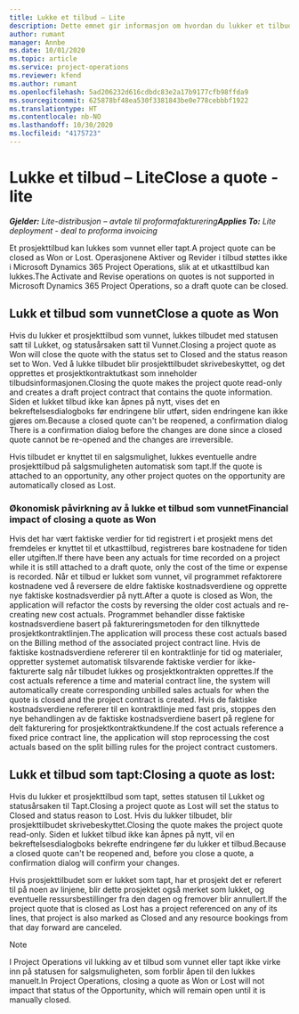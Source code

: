 ```yaml
---
title: Lukke et tilbud – Lite
description: Dette emnet gir informasjon om hvordan du lukker et tilbud i Project Operations.
author: rumant
manager: Annbe
ms.date: 10/01/2020
ms.topic: article
ms.service: project-operations
ms.reviewer: kfend
ms.author: rumant
ms.openlocfilehash: 5ad206232d616cdbdc83e2a17b9177cfb98ffda9
ms.sourcegitcommit: 625878bf48ea530f3381843be0e778cebbbf1922
ms.translationtype: HT
ms.contentlocale: nb-NO
ms.lasthandoff: 10/30/2020
ms.locfileid: "4175723"
---
```

# <a name="close-a-quote---lite"></a><span data-ttu-id="81ce0-103">Lukke et tilbud – Lite</span><span class="sxs-lookup"><span data-stu-id="81ce0-103">Close a quote - lite</span></span>

<span data-ttu-id="81ce0-104">_**Gjelder:** Lite-distribusjon – avtale til proformafakturering_</span><span class="sxs-lookup"><span data-stu-id="81ce0-104">_**Applies To:** Lite deployment - deal to proforma invoicing_</span></span>

<span data-ttu-id="81ce0-105">Et prosjekttilbud kan lukkes som vunnet eller tapt.</span><span class="sxs-lookup"><span data-stu-id="81ce0-105">A project quote can be closed as Won or Lost.</span></span> <span data-ttu-id="81ce0-106">Operasjonene Aktiver og Revider i tilbud støttes ikke i Microsoft Dynamics 365 Project Operations, slik at et utkasttilbud kan lukkes.</span><span class="sxs-lookup"><span data-stu-id="81ce0-106">The Activate and Revise operations on quotes is not supported in Microsoft Dynamics 365 Project Operations, so a draft quote can be closed.</span></span>

## <a name="close-a-quote-as-won"></a><span data-ttu-id="81ce0-107">Lukk et tilbud som vunnet</span><span class="sxs-lookup"><span data-stu-id="81ce0-107">Close a quote as Won</span></span>

<span data-ttu-id="81ce0-108">Hvis du lukker et prosjekttilbud som vunnet, lukkes tilbudet med statusen satt til Lukket, og statusårsaken satt til Vunnet.</span><span class="sxs-lookup"><span data-stu-id="81ce0-108">Closing a project quote as Won will close the quote with the status set to Closed and the status reason set to Won.</span></span> <span data-ttu-id="81ce0-109">Ved å lukke tilbudet blir prosjekttilbudet skrivebeskyttet, og det opprettes et prosjektkontraktutkast som inneholder tilbudsinformasjonen.</span><span class="sxs-lookup"><span data-stu-id="81ce0-109">Closing the quote makes the project quote read-only and creates a draft project contract that contains the quote information.</span></span> <span data-ttu-id="81ce0-110">Siden et lukket tilbud ikke kan åpnes på nytt, vises det en bekreftelsesdialogboks før endringene blir utført, siden endringene kan ikke gjøres om.</span><span class="sxs-lookup"><span data-stu-id="81ce0-110">Because a closed quote can't be reopened, a confirmation dialog There is a confirmation dialog before the changes are done since a closed quote cannot be re-opened and the changes are irreversible.</span></span>

<span data-ttu-id="81ce0-111">Hvis tilbudet er knyttet til en salgsmulighet, lukkes eventuelle andre prosjekttilbud på salgsmuligheten automatisk som tapt.</span><span class="sxs-lookup"><span data-stu-id="81ce0-111">If the quote is attached to an opportunity, any other project quotes on the opportunity are automatically closed as Lost.</span></span>

### <a name="financial-impact-of-closing-a-quote-as-won"></a><span data-ttu-id="81ce0-112">Økonomisk påvirkning av å lukke et tilbud som vunnet</span><span class="sxs-lookup"><span data-stu-id="81ce0-112">Financial impact of closing a quote as Won</span></span>

<span data-ttu-id="81ce0-113">Hvis det har vært faktiske verdier for tid registrert i et prosjekt mens det fremdeles er knyttet til et utkasttilbud, registreres bare kostnadene for tiden eller utgiften.</span><span class="sxs-lookup"><span data-stu-id="81ce0-113">If there have been any actuals for time recorded on a project while it is still attached to a draft quote, only the cost of the time or expense is recorded.</span></span> <span data-ttu-id="81ce0-114">Når et tilbud er lukket som vunnet, vil programmet refaktorere kostnadene ved å reversere de eldre faktiske kostnadsverdiene og opprette nye faktiske kostnadsverdier på nytt.</span><span class="sxs-lookup"><span data-stu-id="81ce0-114">After a quote is closed as Won, the application will refactor the costs by reversing the older cost actuals and re-creating new cost actuals.</span></span> <span data-ttu-id="81ce0-115">Programmet behandler disse faktiske kostnadsverdiene basert på faktureringsmetoden for den tilknyttede prosjektkontraktlinjen.</span><span class="sxs-lookup"><span data-stu-id="81ce0-115">The application will process these cost actuals based on the Billing method of the associated project contract line.</span></span> <span data-ttu-id="81ce0-116">Hvis de faktiske kostnadsverdiene refererer til en kontraktlinje for tid og materialer, oppretter systemet automatisk tilsvarende faktiske verdier for ikke-fakturerte salg når tilbudet lukkes og prosjektkontrakten opprettes.</span><span class="sxs-lookup"><span data-stu-id="81ce0-116">If the cost actuals reference a time and material contract line, the system will automatically create corresponding unbilled sales actuals for when the quote is closed and the project contract is created.</span></span> <span data-ttu-id="81ce0-117">Hvis de faktiske kostnadsverdiene refererer til en kontraktlinje med fast pris, stoppes den nye behandlingen av de faktiske kostnadsverdiene basert på reglene for delt fakturering for prosjektkontraktkundene.</span><span class="sxs-lookup"><span data-stu-id="81ce0-117">If the cost actuals reference a fixed price contract line, the application will stop reprocessing the cost actuals based on the split billing rules for the project contract customers.</span></span>

## <a name="closing-a-quote-as-lost"></a><span data-ttu-id="81ce0-118">Lukk et tilbud som tapt:</span><span class="sxs-lookup"><span data-stu-id="81ce0-118">Closing a quote as lost:</span></span>

<span data-ttu-id="81ce0-119">Hvis du lukker et prosjekttilbud som tapt, settes statusen til Lukket og statusårsaken til Tapt.</span><span class="sxs-lookup"><span data-stu-id="81ce0-119">Closing a project quote as Lost will set the status to Closed and status reason to Lost.</span></span> <span data-ttu-id="81ce0-120">Hvis du lukker tilbudet, blir prosjekttilbudet skrivebeskyttet.</span><span class="sxs-lookup"><span data-stu-id="81ce0-120">Closing the quote makes the project quote read-only.</span></span> <span data-ttu-id="81ce0-121">Siden et lukket tilbud ikke kan åpnes på nytt, vil en bekreftelsesdialogboks bekrefte endringene før du lukker et tilbud.</span><span class="sxs-lookup"><span data-stu-id="81ce0-121">Because a closed quote can't be reopened and, before you close a quote, a confirmation dialog will confirm your changes.</span></span>

<span data-ttu-id="81ce0-122">Hvis prosjekttilbudet som er lukket som tapt, har et prosjekt det er referert til på noen av linjene, blir dette prosjektet også merket som lukket, og eventuelle ressursbestillinger fra den dagen og fremover blir annullert.</span><span class="sxs-lookup"><span data-stu-id="81ce0-122">If the project quote that is closed as Lost has a project referenced on any of its lines, that project is also marked as Closed and any resource bookings from that day forward are canceled.</span></span>

> [!NOTE]
> <span data-ttu-id="81ce0-123">I Project Operations vil lukking av et tilbud som vunnet eller tapt ikke virke inn på statusen for salgsmuligheten, som forblir åpen til den lukkes manuelt.</span><span class="sxs-lookup"><span data-stu-id="81ce0-123">In Project Operations, closing a quote as Won or Lost will not impact that status of the Opportunity, which will remain open until it is manually closed.</span></span>
